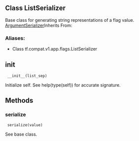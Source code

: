 ## Class ListSerializer
Base class for generating string representations of a flag value.
[ArgumentSerializer](https://tensorflow.google.cn/api_docs/python/tf/compat/v1/flags/ArgumentSerializer)Inherits From: 

### Aliases:
- Class tf.compat.v1.app.flags.ListSerializer
## __init__

```
 __init__(list_sep)
```
Initialize self. See help(type(self)) for accurate signature.
## Methods
### serialize

```
 serialize(value)
```
See base class.
